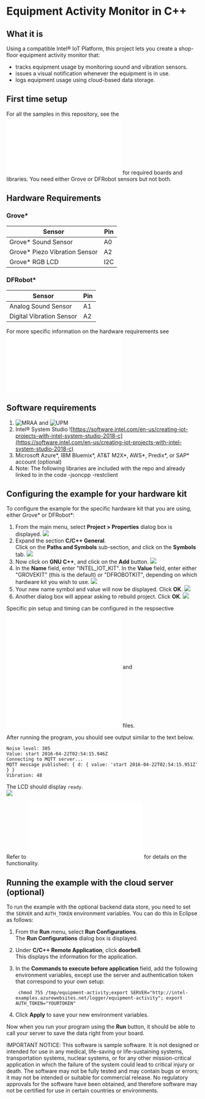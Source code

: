 # Equipment Activity Monitor in C++

## What it is

Using a compatible Intel® IoT Platform, this project lets you create a shop-floor equipment activity monitor that:<br>
- tracks equipment usage by monitoring sound and vibration sensors.<br>
- issues a visual notification whenever the equipment is in use.<br>
- logs equipment usage using cloud-based data storage.

## First time setup
For all the samples in this repository, see the ![General Setup Instructions](./../../README.md#setup) for required boards and libraries.  You need either Grove or DFRobot sensors but not both.

## Hardware Requirements

### Grove\*
Sensor | Pin
--- | ---
Grove\* Sound Sensor | A0
Grove\* Piezo Vibration Sensor | A2
Grove\* RGB LCD | I2C

### DFRobot\*
Sensor | Pin
--- | ---
Analog Sound Sensor | A1
Digital Vibration Sensor | A2

For more specific information on the hardware requirements see ![Hardware Details](./../README.md#hardware-requirements)

## Software requirements

1. ![MRAA](https://github.com/intel-iot-devkit/mraa) and ![UPM](https://github.com/intel-iot-devkit/upm) 
2. Intel® System Studio ![https://software.intel.com/en-us/creating-iot-projects-with-intel-system-studio-2018-c](https://software.intel.com/en-us/creating-iot-projects-with-intel-system-studio-2018-c) 
3. Microsoft Azure\*, IBM Bluemix\*, AT&T M2X\*, AWS\*, Predix\*, or SAP\* account (optional)
4. Note: The following libraries are included with the repo and already linked to in the code 
  -jsoncpp
  -restclient

## Configuring the example for your hardware kit

To configure the example for the specific hardware kit that you are using, either Grove\* or DFRobot\*:

1. From the main menu, select **Project > Properties** dialog box is displayed.
![](./../../images/cpp/click-project-properties.png)
2. Expand the section **C/C++ General**. <br>Click on the **Paths and Symbols** sub-section, and click on the **Symbols** tab.
![](./../../images/cpp/click-gen-path-symbols.png)
3. Now click on **GNU C++**, and click on the **Add** button.
![](./../../images/cpp/click-gnupp-add.png)
4. In the **Name** field, enter "INTEL_IOT_KIT". In the **Value** field, enter either "GROVEKIT" (this is the default) or "DFROBOTKIT", depending on which hardware kit you wish to use.
![](./../../images/cpp/add-name-and-var.png)
5. Your new name symbol and value will now be displayed. Click **OK**.
![](./../../images/cpp/name-var-ok.png)
6. Another dialog box will appear asking to rebuild project. Click **OK**.
![](./../../images/cpp/path-symbol-rebuild-ok.png)

Specific pin setup and timing can be configured in the respsective ![grovekit.hpp](./src/grovekit.hpp) and ![dfrobotkit.hpp](./src/dfrobotkit.hpp) files.

After running the program, you should see output similar to the text below.<br>
```
Noise level: 305
Value: start 2016-04-22T02:54:15.946Z 
Connecting to MQTT server... 
MQTT message published: { d: { value: 'start 2016-04-22T02:54:15.951Z' } }
Vibration: 48 
```
The LCD should display `ready`.<br>
![](./../../images/cpp/equipment-lcd.jpg)

Refer to ![How it Works](./../README.md#how-it-works) for details on the functionality.

## Running the example with the cloud server (optional)

To run the example with the optional backend data store, you need to set the `SERVER` and `AUTH_TOKEN` environment variables. You can do this in Eclipse as follows:

1. From the **Run** menu, select **Run Configurations**.<br> The **Run Configurations** dialog box is displayed.
2. Under **C/C++ Remote Application**, click **doorbell**.<br> This displays the information for the application.
3. In the **Commands to execute before application** field, add the following environment variables, except use the server and authentication token that correspond to your own setup:<br>

        chmod 755 /tmp/equipment-activity;export SERVER="http://intel-examples.azurewebsites.net/logger/equipment-activity"; export AUTH_TOKEN="YOURTOKEN"

4. Click **Apply** to save your new environment variables.

Now when you run your program using the **Run** button, it should be able to call your server to save the data right from your board.

IMPORTANT NOTICE: This software is sample software. It is not designed or intended for use in any medical, life-saving or life-sustaining systems, transportation systems, nuclear systems, or for any other mission-critical application in which the failure of the system could lead to critical injury or death. The software may not be fully tested and may contain bugs or errors; it may not be intended or suitable for commercial release. No regulatory approvals for the software have been obtained, and therefore software may not be certified for use in certain countries or environments.
